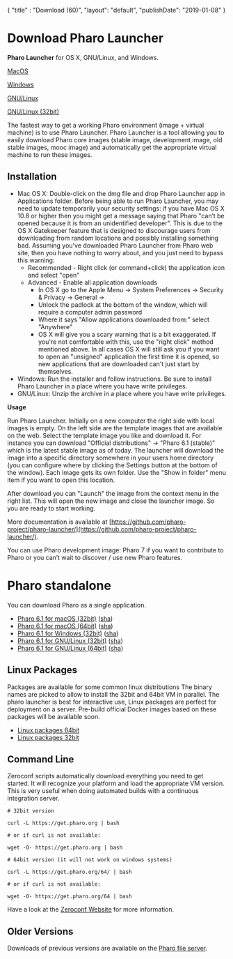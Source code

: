 {"title" : "Download (60)","layout": "default","publishDate": "2019-01-08"}<div class="teaser"># Download Pharo Launcher**Pharo Launcher** for OS X, GNU/Linux, and Windows.<a class="btn download" href="https://files.pharo.org/pharo-launcher/mac"><i class="fa fa-apple"></i> MacOS</a><a class="btn download" href="https://files.pharo.org/pharo-launcher/windows"><i class="fa fa-windows"></i> Windows</a><a class="btn download" href="https://files.pharo.org/pharo-launcher/linux64"><i class="fa fa-linux"></i> GNU/Linux</a><a class="btn download" href="https://files.pharo.org/pharo-launcher/linux32"><i class="fa fa-linux"></i> GNU/Linux (32bit)</a></div>The fastest way to get a working Pharo environment \(image + virtual machine\) is to use Pharo Launcher.Pharo Launcher is a tool allowing you to easily download Pharo core images \(stable image, development image, old stable images, mooc image\) and automatically get the appropriate virtual machine to run these images.## Installation- Mac OS X: Double-click on the dmg file and drop Pharo Launcher app in Applications folder. Before being able to run Pharo Launcher, you may need to update temporarily your security settings: if you have Mac OS X 10.8 or higher then you might get a message saying that Pharo "can’t be opened because it is from an unidentified developer". This is due to the OS X Gatekeeper feature that is designed to discourage users from downloading from random locations and possibly installing something bad. Assuming you've downloaded Pharo Launcher from Pharo web site, then you have nothing to worry about, and you just need to bypass this warning:  - Recommended - Right click \(or command+click\) the application icon and select "open"  - Advanced - Enable all application downloads    - In OS X go to the Apple Menu -> System Preferences -> Security & Privacy -> General ->    - Unlock the padlock at the bottom of the window, which will require a computer admin password    - Where it says "Allow applications downloaded from:" select "Anywhere"    - OS X will give you a scary warning that is a bit exaggerated. If you're not comfortable with this, use the "right click" method mentioned above. In all cases OS X will still ask you if you want to open an "unsigned" application the first time it is opened, so new applications that are downloaded can't just start by themselves.- Windows: Run the installer and follow instructions. Be sure to install Pharo Launcher in a place where you have write privileges.- GNU/Linux: Unzip the archive in a place where you have write privileges.**Usage**Run Pharo Launcher. Initially on a new computer the right side with local images is empty. On the left side are the template images that are available on the web. Select the template image you like and download it. For instance you can download "Official distributions" -> "Pharo 6.1 \(stable\)" which is the latest stable image as of today. The launcher will download the image into a specific directory somewhere in your users home directory \(you can configure where by clicking the Settings button at the bottom of the window\). Each image gets its own folder. Use the "Show in folder" menu item if you want to open this location.After download you can "Launch" the image from the context menu in the right list. This will open the new image and close the launcher image. So you are ready to start working.More documentation is available at [https://github.com/pharo-project/pharo-launcher/](https://github.com/pharo-project/pharo-launcher/).You can use Pharo development image: Pharo 7 if you want to contribute to Pharo or you can’t wait to discover / use new Pharo features.# Pharo standaloneYou can download Pharo as a single application.- [Pharo 6.1 for macOS \(32bit\)](http://files.pharo.org/platform/Pharo6.1-mac.zip) \([sha](http://files.pharo.org/platform/Pharo6.1-mac.zip.sha256.txt)\)- [Pharo 6.1 for macOS \(64bit\)](http://files.pharo.org/platform/Pharo6.1-64-mac.zip) \([sha](http://files.pharo.org/platform/Pharo6.1-64-mac.zip.sha256.txt)\)- [Pharo 6.1 for Windows \(32bit\)](http://files.pharo.org/platform/Pharo6.1-win.zip) \([sha](http://files.pharo.org/platform/Pharo6.1-win.zip.sha256.txt)\)- [Pharo 6.1 for GNU/Linux \(32bit\)](http://files.pharo.org/platform/Pharo6.1-linux.zip) \([sha](http://files.pharo.org/platform/Pharo6.1-linux.zip.sha256.txt)\)- [Pharo 6.1 for GNU/Linux \(64bit\)](http://files.pharo.org/platform/Pharo6.1-64-linux.zip) \([sha](http://files.pharo.org/platform/Pharo6.1-64-linux.zip.sha256.txt)\)## Linux PackagesPackages are available for some common linux distributions The binary names are picked to allow to install the 32bit and 64bit VM in parallel. The pharo launcher is best for interactive use, Linux packages are perfect for deployment on a server. Pre-build official Docker images based on these packages will be available soon.- [Linux packages 64bit](https://pharo.org/gnu-linux-installation-64)- [Linux packages 32bit](https://pharo.org/gnu-linux-installation)## Command LineZeroconf scripts automatically download everything you need to get started. It will recognize your platform and load the appropriate VM version. This is very useful when doing automated builds with a continuous integration server.```language=Bash# 32bit versioncurl -L https://get.pharo.org | bash# or if curl is not available:wget -O- https://get.pharo.org | bash``````language=Bash# 64bit version (it will not work on windows systems)curl -L https://get.pharo.org/64/ | bash# or if curl is not available:wget -O- https://get.pharo.org/64 | bash```Have a look at the [Zeroconf Website](https://get.pharo.org/) for more information.## Older VersionsDownloads of previous versions are available on the [Pharo file server](https://files.pharo.org/).